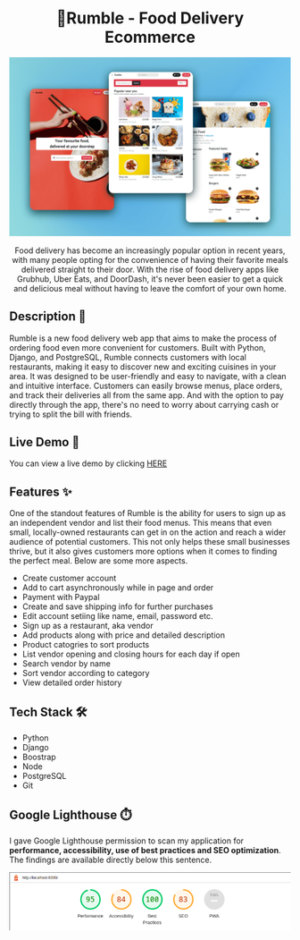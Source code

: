 <h1 align="center">🛒Rumble - Food Delivery Ecommerce</h1>

![alt text](/mysite/static/images/showcase.png)

<p align="center">Food delivery has become an increasingly popular option in recent years, with many people opting for the convenience of having their favorite meals delivered straight to their door. With the rise of food delivery apps like Grubhub, Uber Eats, and DoorDash, it's never been easier to get a quick and delicious meal without having to leave the comfort of your own home.</p>

## Description 📝

<p>Rumble is a new food delivery web app that aims to make the process of ordering food even more convenient for customers. Built with Python, Django, and PostgreSQL, Rumble connects customers with local restaurants, making it easy to discover new and exciting cuisines in your area. It was designed to be user-friendly and easy to navigate, with a clean and intuitive interface. Customers can easily browse menus, place orders, and track their deliveries all from the same app. And with the option to pay directly through the app, there's no need to worry about carrying cash or trying to split the bill with friends.</p>

##  Live Demo 🔴
<p>You can view a live demo by clicking <a href="https://rumble-eats.live/">HERE</a></p>

## Features ✨   
<p>One of the standout features of Rumble is the ability for users to sign up as an independent vendor and list their food menus. This means that even small, locally-owned restaurants can get in on the action and reach a wider audience of potential customers. This not only helps these small businesses thrive, but it also gives customers more options when it comes to finding the perfect meal. Below are some more aspects.</p>

- Create customer account   
- Add to cart asynchronously while in page and order
- Payment with Paypal
- Create and save shipping info for further purchases
- Edit account setiing like name, email, password etc.
- Sign up as a restaurant, aka vendor
- Add products along with price and detailed description
- Product catogries to sort products
- List vendor opening and closing hours for each day if open
- Search vendor by name
- Sort vendor according to category
- View detailed order history

## Tech Stack 🛠️
- Python
- Django
- Boostrap
- Node
- PostgreSQL
- Git

## Google Lighthouse ⏱️
<p>I gave Google Lighthouse permission to scan my application for <b>performance, accessibility, use of best practices and SEO optimization</b>. The findings are available directly below this sentence.</p>

![Lighthouse performance metric](/mysite/static/images/lighthouse.png)
